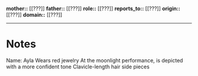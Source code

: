**mother::** [[???]]
**father::** [[???]]
**role::** [[???]]
**reports_to::** [[???]]
**origin::** [[???]]
**domain::** [[???]]

---
# Notes
Name: Ayla
Wears red jewelry
At the moonlight performance, is depicted with a more confident tone
Clavicle-length hair side pieces